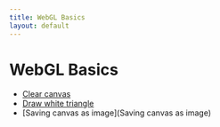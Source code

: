```yaml
---
title: WebGL Basics
layout: default
---
```


WebGL Basics
============

- [Clear canvas](1-clear-canvas)
- [Draw white triangle](2-draw-white-triangle)
- [Saving canvas as image](Saving canvas as image)
